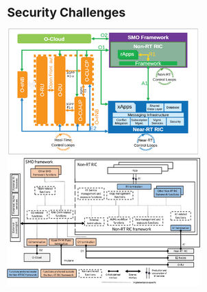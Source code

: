 # Security Challenges
<img src="https://github.com/XueShannon/AISECLAB_O-RAN/blob/main/SOTAs/Topics/Non-RT-RIC-and-Near-RT-RIC.png" height="300" width="450" >
<img src="https://github.com/XueShannon/AISECLAB_O-RAN/blob/main/SOTAs/Topics/1707646272243.png" height="300" width="450" >
